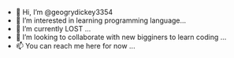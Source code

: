 - 👋 Hi, I’m @geogrydickey3354
- 👀 I’m interested in learning programming language...
- 🌱 I’m currently LOST ...
- 💞️ I’m looking to collaborate with new bigginers to learn coding ...
- 📫 You can reach me here for now ...

<!---
geogrydickey3354/geogrydickey3354 is a ✨ special ✨ repository because its `README.md` (this file) appears on your GitHub profile.
You can click the Preview link to take a look at your changes.
--->
